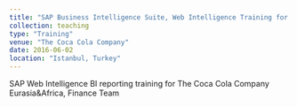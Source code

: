 ```yaml
---
title: "SAP Business Intelligence Suite, Web Intelligence Training for The Coca Cola Company Eurasia&Africa Finance Team"
collection: teaching
type: "Training"
venue: "The Coca Cola Company"
date: 2016-06-02
location: "Istanbul, Turkey"
---
```


SAP Web Intelligence BI reporting training for The Coca Cola Company Eurasia&Africa, Finance Team
